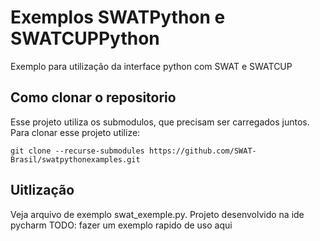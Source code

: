 # Exemplos SWATPython e SWATCUPPython
Exemplo para utilização da interface python com SWAT e SWATCUP

## Como clonar o repositorio
Esse projeto utiliza os submodulos, que precisam ser carregados juntos.
Para clonar esse projeto utilize:

```git clone --recurse-submodules https://github.com/SWAT-Brasil/swatpythonexamples.git```

## Uitlização
Veja arquivo de exemplo swat_exemple.py. Projeto desenvolvido na ide pycharm
TODO: fazer um exemplo rapido de uso aqui


